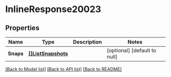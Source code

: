 # InlineResponse20023

## Properties
Name | Type | Description | Notes
------------ | ------------- | ------------- | -------------
**Snaps** | [**[]ListSnapshots**](ListSnapshots.md) |  | [optional] [default to null]

[[Back to Model list]](../README.md#documentation-for-models) [[Back to API list]](../README.md#documentation-for-api-endpoints) [[Back to README]](../README.md)

